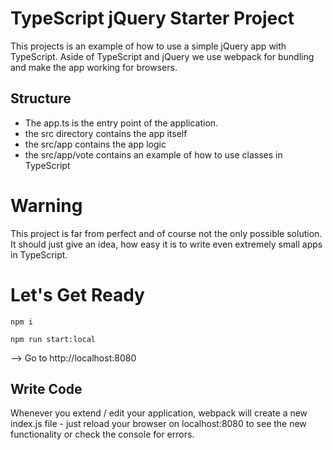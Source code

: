 # TypeScript jQuery Starter Project

This projects is an example of how to use a simple jQuery app with TypeScript.
Aside of TypeScript and jQuery we use webpack for bundling and make the app working for browsers.

## Structure

- The app.ts is the entry point of the application.
- the src directory contains the app itself
- the src/app contains the app logic
- the src/app/vote contains an example of how to use classes in TypeScript

# Warning

This project is far from perfect and of course not the only possible solution.
It should just give an idea, how easy it is to write even extremely small apps in TypeScript.

# Let's Get Ready

`npm i`

`npm run start:local`

--> Go to http://localhost:8080

## Write Code

Whenever you extend / edit your application, webpack will create a new index.js file - just reload your browser on localhost:8080 to see the new functionality or check the console for errors.